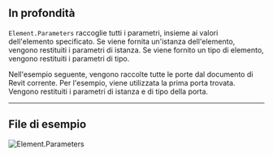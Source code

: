 ## In profondità
`Element.Parameters` raccoglie tutti i parametri, insieme ai valori dell'elemento specificato. Se viene fornita un'istanza dell'elemento, vengono restituiti i parametri di istanza. Se viene fornito un tipo di elemento, vengono restituiti i parametri di tipo.

Nell'esempio seguente, vengono raccolte tutte le porte dal documento di Revit corrente. Per l'esempio, viene utilizzata la prima porta trovata. Vengono restituiti i parametri di istanza e di tipo della porta.
___
## File di esempio

![Element.Parameters](./Revit.Elements.Element.Parameters_img.jpg)
